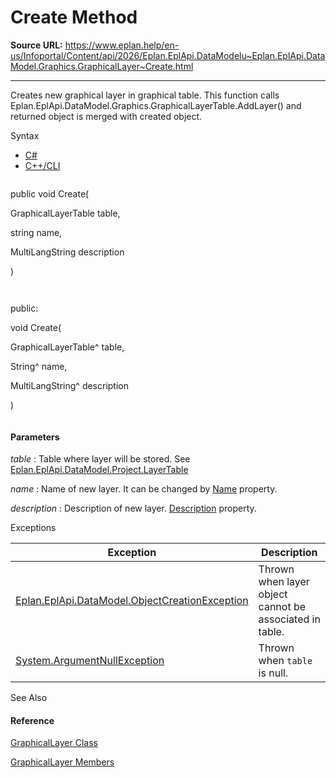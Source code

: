 # Create Method

**Source URL:** https://www.eplan.help/en-us/Infoportal/Content/api/2026/Eplan.EplApi.DataModelu~Eplan.EplApi.DataModel.Graphics.GraphicalLayer~Create.html

---

Creates new graphical layer in graphical table. This function calls Eplan.EplApi.DataModel.Graphics.GraphicalLayerTable.AddLayer() and returned object is merged with created object.

Syntax

- [C#](#i-syntax-CS)
- [C++/CLI](#i-syntax-CPP2005)

```
```
public void Create( 
   GraphicalLayerTable table,
   string name,
   MultiLangString description
)
```
```

```
```
public:
void Create( 
   GraphicalLayerTable^ table,
   String^ name,
   MultiLangString^ description
)
```
```

#### Parameters

*table*
:   Table where layer will be stored. See [Eplan.EplApi.DataModel.Project.LayerTable](Eplan.EplApi.DataModelu~Eplan.EplApi.DataModel.Project~LayerTable.html)

*name*
:   Name of new layer. It can be changed by [Name](Eplan.EplApi.DataModelu~Eplan.EplApi.DataModel.Graphics.GraphicalLayer~Name.html) property.

*description*
:   Description of new layer. [Description](Eplan.EplApi.DataModelu~Eplan.EplApi.DataModel.Graphics.GraphicalLayer~Description.html) property.

Exceptions

| Exception | Description |
| --- | --- |
| [Eplan.EplApi.DataModel.ObjectCreationException](Eplan.EplApi.DataModelu~Eplan.EplApi.DataModel.ObjectCreationException.html) | Thrown when layer object cannot be associated in table. |
| [System.ArgumentNullException](#) | Thrown when  `table`  is null. |



See Also

#### Reference

[GraphicalLayer Class](Eplan.EplApi.DataModelu~Eplan.EplApi.DataModel.Graphics.GraphicalLayer.html)
  
[GraphicalLayer Members](Eplan.EplApi.DataModelu~Eplan.EplApi.DataModel.Graphics.GraphicalLayer_members.html)